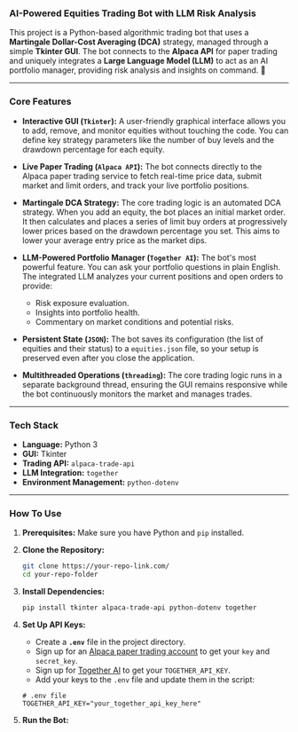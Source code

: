 
### AI-Powered Equities Trading Bot with LLM Risk Analysis

This project is a Python-based algorithmic trading bot that uses a **Martingale Dollar-Cost Averaging (DCA)** strategy, managed through a simple **Tkinter GUI**. The bot connects to the **Alpaca API** for paper trading and uniquely integrates a **Large Language Model (LLM)** to act as an AI portfolio manager, providing risk analysis and insights on command. 🤖

-----

### Core Features

  * **Interactive GUI (`Tkinter`):** A user-friendly graphical interface allows you to add, remove, and monitor equities without touching the code. You can define key strategy parameters like the number of buy levels and the drawdown percentage for each equity.

  * **Live Paper Trading (`Alpaca API`):** The bot connects directly to the Alpaca paper trading service to fetch real-time price data, submit market and limit orders, and track your live portfolio positions.

  * **Martingale DCA Strategy:** The core trading logic is an automated DCA strategy. When you add an equity, the bot places an initial market order. It then calculates and places a series of limit buy orders at progressively lower prices based on the drawdown percentage you set. This aims to lower your average entry price as the market dips.

  * **LLM-Powered Portfolio Manager (`Together AI`):** The bot's most powerful feature. You can ask your portfolio questions in plain English. The integrated LLM analyzes your current positions and open orders to provide:

      * Risk exposure evaluation.
      * Insights into portfolio health.
      * Commentary on market conditions and potential risks.

  * **Persistent State (`JSON`):** The bot saves its configuration (the list of equities and their status) to a `equities.json` file, so your setup is preserved even after you close the application.

  * **Multithreaded Operations (`threading`):** The core trading logic runs in a separate background thread, ensuring the GUI remains responsive while the bot continuously monitors the market and manages trades.

-----

### Tech Stack

  * **Language:** Python 3
  * **GUI:** Tkinter
  * **Trading API:** `alpaca-trade-api`
  * **LLM Integration:** `together`
  * **Environment Management:** `python-dotenv`

-----

### How To Use

1.  **Prerequisites:** Make sure you have Python and `pip` installed.

2.  **Clone the Repository:**

    ```bash
    git clone https://your-repo-link.com/
    cd your-repo-folder
    ```

3.  **Install Dependencies:**

    ```bash
    pip install tkinter alpaca-trade-api python-dotenv together
    ```

4.  **Set Up API Keys:**

      * Create a **`.env`** file in the project directory.
      * Sign up for an [Alpaca paper trading account](https://alpaca.markets/) to get your `key` and `secret_key`.
      * Sign up for [Together AI](https://www.together.ai/) to get your `TOGETHER_API_KEY`.
      * Add your keys to the `.env` file and update them in the script:

    <!-- end list -->

    ```env
    # .env file
    TOGETHER_API_KEY="your_together_api_key_here" 
    ```

5.  **Run the Bot:**

